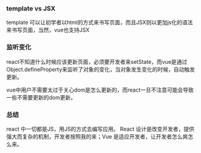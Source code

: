 ### template vs JSX
template 可以让初学者以html的方式来书写页面，而且JSX则以更加js化的语法来书写页面，当然，vue也支持JSX

### 监听变化
react不知道什么时候应该更新页面，必须要开发者来setState，而vue是通过Object.defineProperty来监听了对象的变化，当对象发生变化的时候，自动触发更新。

vue中用户不需要太过于关心dom是怎么更新的，而react一旦不注意可能会导致一些不需要更新的dom更新。

### 总结
react 中一切都是JS，用JS的方式去编写应用。
 React 设计是改变开发者，提供强大而复杂的机制，开发者按照我的来；Vue 是适应开发者，让开发者怎么爽怎么来。